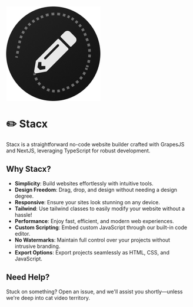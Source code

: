 ![Stacx](/public/stacx.png)

# ✏️ Stacx

Stacx is a straightforward no-code website builder crafted with GrapesJS and NextJS, leveraging TypeScript for robust development.

## Why Stacx?
- **Simplicity**: Build websites effortlessly with intuitive tools.
- **Design Freedom**: Drag, drop, and design without needing a design degree.
- **Responsive**: Ensure your sites look stunning on any device.
- **Tailwind**: Use tailwind classes to easily modify your website without a hassle!
- **Performance**: Enjoy fast, efficient, and modern web experiences.
- **Custom Scripting**: Embed custom JavaScript through our built-in code editor.
- **No Watermarks**: Maintain full control over your projects without intrusive branding.
- **Export Options**: Export projects seamlessly as HTML, CSS, and JavaScript.

## Need Help?
Stuck on something? Open an issue, and we'll assist you shortly—unless we're deep into cat video territory.